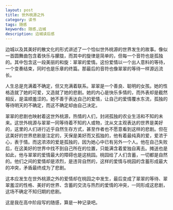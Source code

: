 ```yaml
---
layout: post
title: 世外桃源之外
category: 读书
tags: 随感
keywords: 随感,边城
description: 边城读后感
---
```


边城以及其美好的散文化的形式讲述了一个恰似世外桃源的世界发生的故事。像似一首圆舞曲包含着快乐与朦胧，而其中的旋律是简单的，但每一个音符也是孤独的。其中包含这一段美丽的和旋：翠翠的爱情。这份爱情以一个出人意料的等待，一个变奏结束，同时也是乐章的终篇。那最后的音符也像翠翠的等待一样源远流长。

人生总是充满着不确定，但又充满着联系。翠翠是一个善良、聪明的女孩。她的性格造就了她的可爱，又造就了她的悲剧。她的内心是快乐多情的，而外表却是截然相反，是温顺羞涩的。她不善于表达自己的爱情，让自己的爱情覆水东流，孤独的等待明天的不确定，而这不确定却由自己决定。

翠翠的悲剧也映射着这世外桃源，热情的人们，封闭孤独的农业生活和不知的未来。这世外桃源与翠翠一同等待着不知的人或物，沈从文主观表达的世界是美好的，这里的人们进行近乎自然生存方式，甚至作者也不愿意看到这样的悲剧。但在这美好的世界悲剧是注定的，天保是美好而又孤独的，他有着最纯真的爱，爱浓于心，表于情。而这浓浓的爱是孤独的，因为她心中已有另外一个人。他在自己失败后，在这美好的世界中找不到自己所在的位置，只能满含着爱独自离去。摊送也是如此，他与翠翠的爱情最大的障碍也是这桃园。桃园给了人们含蓄，一切都是自然的。他们之间的爱情却是浓烈，是违背自然的，这样的爱情与桃园的含蓄形成最大的冲突，矛盾最终成为了悲剧。

这本应发生在世外桃源之外的爱情却在桃园之中发生，最后变成了翠翠的等待、翠翠羞涩的性格、美好的世界、含蓄的交流与热烈的爱情的冲突，一同形成这悲剧，这场不确定不知归期的悲剧。

这是我在高中阶段写的随感，算是一种记录吧。